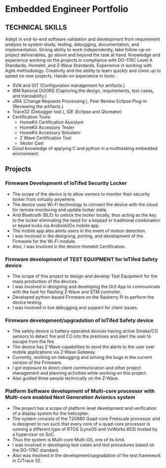 # **Embedded Engineer Portfolio**
## **TECHNICAL SKILLS**
Adept in end-to-end software validation and development from requirement analysis to system study, testing, debugging, documentation, and implementation.
Strong ability to work independently, take follow-up on project deliverables, go above and beyond the task at hand.
Knowledge and experience working on the projects in compliance with DO-178C Level A Standards, Homekit, and Z-Wave Standards.
Experience in working with Agile methodology.
Creativity and the ability to learn quickly and come up to speed on new projects.
Hands-on experience in tools: 
- SVN and GIT (Configuration management for artifacts.)
- IBM Rational DOORS (Capturing the design, requirements, test cases, and traceability.)
- JIRA (Change Requests Processing.), Peer Review Eclipse Plug-in (Reviewing the artifacts.)
- Trace32 (Debugger tool.), IDE (Eclipse and Qtcreator)
- Certification Tools:
  - HomeKit Certification Assistant
  - HomeKit Accessory Tester
  - HomeKit Accessory Simulator
  - Z Wave Certification Tool
  - Vector Cast
- Good knowledge of applying C and python in a multitasking embedded environment.

## **Projects**

### Firmware Development of IoTifed Security Locker
- The scope of the device is to allow owners to monitor their security locker from virtually anywhere.
- The device uses Wi-Fi technology to connect the device with the cloud for remote monitoring and update locker state.
- And Bluetooth (BLE) to unlock the locker locally, thus acting as the key to the locker eliminating the need for a keypad or
traditional combination or keyed locks via Android/iOs mobile app.
- The mobile app also alerts users in the event of motion detection.
- I was involved in the designing, porting, and development of the Firmware for the Wi-Fi module.
- Also, I was involved in the device Homekit Certification.
### Firmware development of TEST EQUIPMENT for IoTifed Safety device
- The scope of this project to design and develop Test Equipment for the mass production of the devices.
- I was involved in designing and developing the GUI App to communicate with the host for flashing Z-Wave and STM
controller.
- Developed python-based Firmware on the Rasberry Pi to perform the device testing.
- I was involved in live debugging and support for client issues.
### Firmware development/upgradation of IoTifed Safety device
- The safety device is battery-operated devices having active Smoke/CO sensors to detect fire and CO into the premises
and alert the user to escape from the fire.
- The device has Z-Wave capabilities to send the alerts to the user over mobile applications via Z-Wave Gateway.
- Currently, working on debugging and solving the bugs in the current version of the Firmware.
- I got exposure to direct client communication and other project management and planning activities while working on
this project.
- Also guided three people technically on the Z-Wave.
### Platform Software development of Multi-core processor with Multi-core enabled Next Generation Avionics system
- The project has a scope of platform level development and verification of a display system for the helicopter.
- The system consists of the T20880 Quad-core Freescale processor and is designed to run such that every core of a quad-core processor is running a different type of RTOS (LynxOS and VxWorks 653) hosted by a hypervisor on SoC.
- Thus the system is Multi-core Multi-OS, one of its kind.
- I was involved in developing test cases and test procedures based on the DO-178C standard.
- Also was involved in the development/upgradation of the test framework in C/Trace 32.


